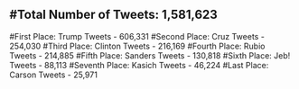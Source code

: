#Total Number of Tweets: 1,581,623 
---
#First Place: Trump Tweets - 606,331
#Second Place: Cruz Tweets - 254,030
#Third Place: Clinton Tweets - 216,169
#Fourth Place: Rubio Tweets - 214,885
#Fifth Place: Sanders Tweets - 130,818
#Sixth Place: Jeb! Tweets - 88,113
#Seventh Place: Kasich Tweets - 46,224
#Last Place: Carson Tweets - 25,971
